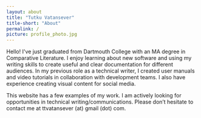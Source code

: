 ```yaml
---
layout: about
title: "Tutku Vatansever"
title-short: "About"
permalink: /
picture: profile_photo.jpg
---
```


Hello! I've just graduated from Dartmouth College with an MA degree in Comparative Literature. I enjoy learning about new software and using my writing skills to create useful and clear documentation for different audiences. In my previous role as a technical writer, I created user manuals and video tutorials in collaboration with development teams. I also have experience creating visual content for social media.

This website has a few examples of my work. I am actively looking for opportunities in technical writing/communications. Please don’t hesitate to contact me at ttvatansever (at) gmail (dot) com.
